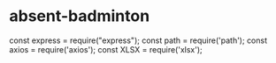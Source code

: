 ﻿# absent-badminton
const express = require("express");
const path = require('path');
const axios = require('axios');
const XLSX = require('xlsx');
